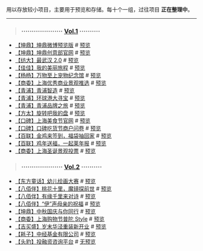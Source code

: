 用以存放较小项目，主要用于预览和存储。每十个一组，过往项目 **正在整理中**。

----



> ### ···················· [Vol.1](https://github.com/foreverZ133/small-works/tree/master/1/) ··········

* [【坤鼎】坤鼎微博预览版](https://github.com/foreverZ133/small-works/tree/master/1/kdc-knowledge/) # [预览](https://foreverz133.github.io/small-works/1/kdc-knowledge/)
* [【坤鼎】坤鼎创意部官网](https://github.com/foreverZ133/small-works/tree/master/1/kdc-creative/) # [预览](https://foreverz133.github.io/small-works/1/kdc-creative/)
* [【纺大】最武汉 2.0](https://github.com/foreverZ133/small-works/tree/master/1/wtu-wuhan-2/) # [预览](https://foreverz133.github.io/small-works/1/wtu-wuhan-2/)
* [【佳佳】我的美丽旅程](https://github.com/foreverZ133/small-works/tree/master/1/jj-nice-travel/) # [预览](https://foreverz133.github.io/small-works/1/jj-nice-travel/1.html)
* [【杨杨】万物至上宠物纪念馆](https://github.com/foreverZ133/small-works/tree/master/1/yy-petwwzs/) # [预览](https://foreverz133.github.io/small-works/1/yy-petwwzs/)
* [【商委】上海优秀商业景观推选](https://github.com/foreverZ133/small-works/tree/master/1/sw-building-0118/) # [预览](https://foreverz133.github.io/small-works/1/sw-building-0118/)
* [【青浦】青浦智造](https://github.com/foreverZ133/small-works/tree/master/1/qp-factory-map/) # [预览](https://foreverz133.github.io/small-works/1/qp-factory-map/)
* [【青浦】环球港大寻宝](https://github.com/foreverZ133/small-works/tree/master/1/qp-treasure/) # [预览](https://foreverz133.github.io/small-works/1/qp-treasure/)
* [【青浦】青浦品牌之旅](https://github.com/foreverZ133/small-works/tree/master/1/qp-brands-travel/) # [预览](https://foreverz133.github.io/small-works/1/qp-brands-travel/)
* [【方太】旋转吧我的盘](https://github.com/foreverZ133/small-works/tree/master/1/ft-roll-prize/) # [预览](https://foreverz133.github.io/small-works/1/ft-roll-prize/)
* [【口碑】上海美食节官网](https://github.com/foreverZ133/small-works/tree/master/1/koubei-foodie/) # [预览](https://foreverz133.github.io/small-works/1/koubei-foodie/)
* [【口碑】口碑吃货节商户问卷](https://github.com/foreverZ133/small-works/tree/master/1/koubei-question/) # [预览](https://foreverz133.github.io/small-works/1/koubei-question/)
* [【百联】金鸡来签到，福袋抽回家](https://github.com/foreverZ133/small-works/tree/master/1/bb-lucky-bag/) # [预览](https://foreverz133.github.io/small-works/1/bb-lucky-bag/)
* [【百联】鸡年送福，一起莱年报](https://github.com/foreverZ133/small-works/tree/master/1/bl-year-report/) # [预览](https://foreverz133.github.io/small-works/1/bl-year-report/)
* [【商委】上海圣诞景观投票](https://github.com/foreverZ133/small-works/tree/master/1/sw-vote-1224/) # [预览](https://foreverz133.github.io/small-works/1/sw-vote-1224/)

> ### ···················· [Vol.2](https://github.com/foreverZ133/small-works/tree/master/2/) ··········

* [【东方童话】幼儿绘画大赛](https://github.com/foreverZ133/small-works/tree/master/2/dfth-child-draw/) # [预览](https://foreverz133.github.io/small-works/2/dfth-child-draw/dist/)
* [【八佰伴】桃花十里，魔镜探前世](https://github.com/foreverZ133/small-works/tree/master/2/bbb-prev-life/) # [预览](https://foreverz133.github.io/small-works/2/bbb-prev-life/)
* [【八佰伴】有缘千里来对诗](https://github.com/foreverZ133/small-works/tree/master/2/bbb-love-poems/) # [预览](https://foreverz133.github.io/small-works/2/bbb-love-poems/)
* [【八佰伴】“伊”声母亲的祝福](https://github.com/foreverZ133/small-works/tree/master/2/bbb-mother-day/) # [预览](https://foreverz133.github.io/small-works/2/bbb-mother-day/)
* [【坤鼎】中秋国庆与你同行](https://github.com/foreverZ133/small-works/tree/master/2/kdc-10-1/) # [预览](https://foreverz133.github.io/small-works/2/kdc-10-1/)
* [【商委】上海购物节普陀 Style](https://github.com/foreverZ133/small-works/tree/master/2/pt-paper/) # [预览](https://foreverz133.github.io/small-works/2/pt-paper/)
* [【吉买盛】岁末华泾重装新开业](https://github.com/foreverZ133/small-works/tree/master/2/gms-12-19/) # [预览](https://foreverz133.github.io/small-works/2/gms-12-19/)
* [【耗子】中经基金有限公司](https://github.com/foreverZ133/small-works/tree/master/2/zj-office-web/) # [预览](https://foreverz133.github.io/small-works/2/zj-office-web/)
* [【头豹】投融资咨询平台](https://github.com/foreverZ133/small-works/tree/master/2/tb-invesetment/) # [无预览](#)